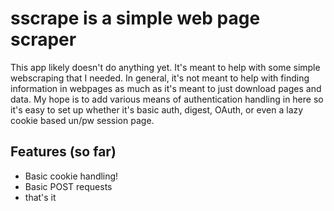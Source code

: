 # sscrape is a simple web page scraper

This app likely doesn't do anything yet. It's meant to help with some simple webscraping that I needed. In general, it's not meant to help with finding information in webpages as much as it's meant to just download pages and data. My hope is to add various means of authentication handling in here so it's easy to set up whether it's basic auth, digest, OAuth, or even a lazy cookie based un/pw session page.

## Features (so far)
* Basic cookie handling!
* Basic POST requests
* that's it
